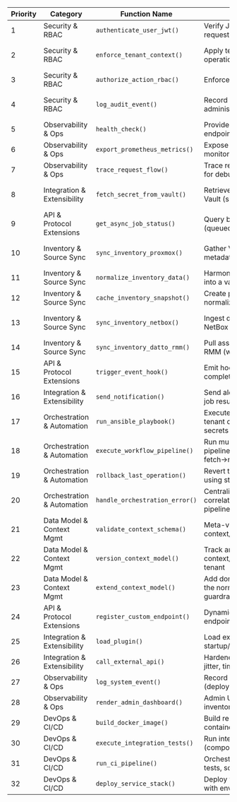 | Priority | Category | Function Name | Description | Tags |
|----------|----------|---------------|-------------|------|
| 1        | Security & RBAC              | `authenticate_user_jwt()`            | Verify JWTs and attach identity to requests                                | #foundation #security |
| 2        | Security & RBAC              | `enforce_tenant_context()`           | Apply tenant scoping to all operations                                     | #foundation #security #tenant |
| 3        | Security & RBAC              | `authorize_action_rbac()`            | Enforce role-based access control                                          | #foundation #security |
| 4        | Security & RBAC              | `log_audit_event()`                  | Record security-relevant and administrative actions                        | #foundation #security #ops |
| 5        | Observability & Ops          | `health_check()`                     | Provide liveness/readiness endpoints                                       | #foundation #observability |
| 6        | Observability & Ops          | `export_prometheus_metrics()`        | Expose Prometheus metrics for monitoring                                   | #foundation #observability |
| 7        | Observability & Ops          | `trace_request_flow()`               | Trace request/operation lifecycle for debugging                            | #foundation #observability |
| 8        | Integration & Extensibility  | `fetch_secret_from_vault()`          | Retrieve secrets from HashiCorp Vault (short-lived tokens)                 | #foundation #vault #security |
| 9        | API & Protocol Extensions    | `get_async_job_status()`             | Query background job status (queued/running/succeeded/failed)              | #foundation #async #observability |
| 10       | Inventory & Source Sync      | `sync_inventory_proxmox()`           | Gather VM/container/host metadata from Proxmox VE                          | #inventory #proxmox #async |
| 11       | Inventory & Source Sync      | `normalize_inventory_data()`         | Harmonize raw source payloads into a validated normalized model            | #inventory #foundation |
| 12       | Inventory & Source Sync      | `cache_inventory_snapshot()`         | Create point-in-time snapshots of normalized inventory                     | #inventory |
| 13       | Inventory & Source Sync      | `sync_inventory_netbox()`            | Ingest devices/interfaces/IPs from NetBox                                  | #inventory #netbox #async |
| 14       | Inventory & Source Sync      | `sync_inventory_datto_rmm()`         | Pull asset/device data from Datto RMM (with pagination/backoff)            | #inventory #datto #async |
| 15       | API & Protocol Extensions    | `trigger_event_hook()`               | Emit hooks on system events (sync complete, errors, snapshots)             | #foundation #extensibility #async |
| 16       | Integration & Extensibility  | `send_notification()`                | Send alerts (e.g., Teams/email) on job results or incidents                | #ops #extensibility |
| 17       | Orchestration & Automation   | `run_ansible_playbook()`             | Execute Ansible playbooks with tenant context and Vault-fetched secrets    | #orchestration #vault #async |
| 18       | Orchestration & Automation   | `execute_workflow_pipeline()`        | Run multi-step orchestration pipelines (e.g., fetch→normalize→notify)      | #orchestration #async |
| 19       | Orchestration & Automation   | `rollback_last_operation()`          | Revert the last change/deployment using stored operation data              | #orchestration #ops |
| 20       | Orchestration & Automation   | `handle_orchestration_error()`       | Centralize error capture, correlation, and recovery for pipelines          | #orchestration #ops #observability |
| 21       | Data Model & Context Mgmt    | `validate_context_schema()`          | Meta-validate proposed context/normalized JSON Schemas                     | #foundation #inventory |
| 22       | Data Model & Context Mgmt    | `version_context_model()`            | Track and activate versions of the context/normalized model per tenant     | #foundation #inventory #tenant |
| 23       | Data Model & Context Mgmt    | `extend_context_model()`             | Add domain-specific extensions to the normalized model with guardrails     | #foundation #inventory #extensibility |
| 24       | API & Protocol Extensions    | `register_custom_endpoint()`         | Dynamically add new REST endpoints (extensions)                            | #extensibility #foundation |
| 25       | Integration & Extensibility  | `load_plugin()`                      | Load external plugin modules at startup/runtime                            | #extensibility |
| 26       | Integration & Extensibility  | `call_external_api()`                | Hardened outbound HTTP (retries, jitter, timeouts, circuit breaker)        | #foundation #extensibility |
| 27       | Observability & Ops          | `log_system_event()`                 | Record operational events (deploys, migrations, throttling)               | #ops #observability |
| 28       | Observability & Ops          | `render_admin_dashboard()`           | Admin UI for health, metrics, jobs, inventory counts, audits              | #ui #ops |
| 29       | DevOps & CI/CD               | `build_docker_image()`               | Build reproducible service container images                                | #cicd #ops |
| 30       | DevOps & CI/CD               | `execute_integration_tests()`        | Run integration/E2E test suites (compose/mocked externals)                 | #cicd #ops |
| 31       | DevOps & CI/CD               | `run_ci_pipeline()`                  | Orchestrate CI (lint, typecheck, tests, scans)                             | #cicd |
| 32       | DevOps & CI/CD               | `deploy_service_stack()`             | Deploy via Compose/Kubernetes with environment-scoped config               | #cicd #ops |
